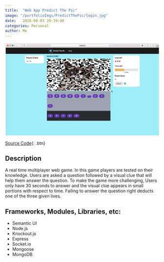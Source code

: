 ```yaml
---
title:  "Web App Predict The Pic"
image: "/portfolioImgs/PredictThePic/login.jpg"
date:   2016-08-03 20:39:40
categories: Personal
author: Me
---
```


![Project in action](/portfolioImgs/PredictThePic/game.jpg)

[Source Code](https://github.com/RodrigoFigueroaM/GuessThePic){: .btn}
 
 
## Description
A real time multiplayer web game. In this game players are tested on their knowledge. Users are asked a question followed by a visual clue that will help them answer the question. To make the game more challenging, Users only have 30 seconds to answer and the visual clue appears in small portions with respect to time. Failing to answer the question right deducts one of the three given lives.

## Frameworks, Modules, Libraries, etc:
- Semantic UI
- Node.js
- Knockout.js
- Express
- Socket.io
- Mongoose
- MongoDB
